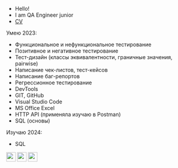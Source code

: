- Hello!
- I am QA Engineer junior
- [CV](https://docs.google.com/document/d/1vFF_LdyqR0e-VaM2zAjMWQPhediHXYUqgkpZVNqwtu0/edit?usp=drive_link)

Умею 2023:
- Функциональное и нефункциональное тестирование
- Позитивное и негативное тестирование
- Тест-дизайн (классы эквивалентности, граничные значения, pairwise)
- Написание чек-листов, тест-кейсов
- Написание баг-репортов
- Регрессионное тестирование
- DevTools
- GIT, GitHub
- Visual Studio Code
- MS Office Excel
- HTTP API (применяла изучаю в Postman)
- SQL (основы)

Изучаю 2024:
- SQL
<div id="header" align="left">
  <img src="https://cdn.jsdelivr.net/gh/devicons/devicon/icons/html5/html5-original.svg" width="25"/>
  <img src="https://cdn.jsdelivr.net/gh/devicons/devicon/icons/css3/css3-original.svg" width="25"/>
  <img src="https://cdn.jsdelivr.net/gh/devicons/devicon/icons/javascript/javascript-plain.svg" width="25"/>
</div>
